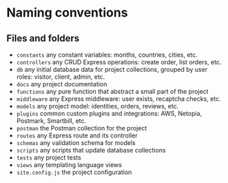# Naming conventions

## Files and folders

- `constants` any constant variables: months, countries, cities, etc.
- `controllers` any CRUD Express operations: create order, list orders, etc.
- `db` any initial database data for project collections, grouped by user roles: visitor, client, admin, etc.
- `docs` any project documentation
- `functions` any pure function that abstract a small part of the project
- `middleware` any Express middleware: user exists, recaptcha checks, etc.
- `models` any project model: identities, orders, reviews, etc.
- `plugins` common custom plugins and integrations: AWS, Netopia, Postmark, Smartbill, etc.
- `postman` the Postman collection for the project
- `routes` any Express route and its controller
- `schemas` any validation schema for models
- `scripts` any scripts that update database collections
- `tests` any project tests
- `views` any templating language views
- `site.config.js` the project configuration
